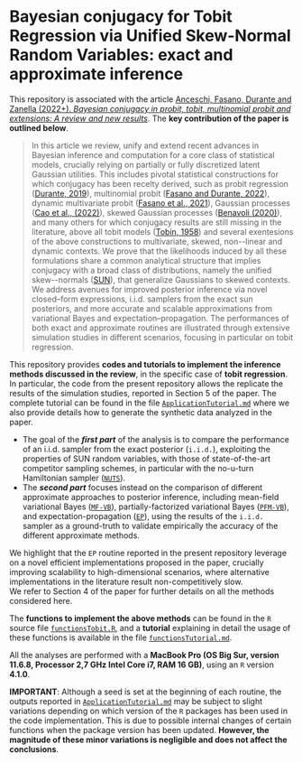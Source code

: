 # Bayesian conjugacy for Tobit Regression via Unified Skew-Normal Random Variables: exact and approximate inference

This repository is associated with the article [Anceschi, Fasano, Durante and Zanella (2022+). *Bayesian conjugacy in probit, tobit, multinomial probit and extensions: A review and new results*](https://arxiv.org/abs/2206.08118). The **key contribution of the paper is outlined below**.

> In this article we review, unify and extend recent advances in Bayesian inference and computation for a core class of statistical models, crucially relying on partially or fully discretized latent Gaussian utilities. 
This includes pivotal statistical constructions for which conjugacy has been recelty derived, such as probit regression ([Durante, 2019](https://doi.org/10.1093/biomet/asz034)), multinomial probit ([Fasano and Durante, 2022](https://jmlr.org/papers/v23/20-735.html)), dynamic multivariate probit ([Fasano et al., 2021](https://doi.org/10.1007/s11222-021-10022-w)), Gaussian processes ([Cao et al., (2022)](https://doi.org/10.1080/10618600.2022.2036614)), skewed Gaussian processes ([Benavoli (2020)](https://doi.org/10.1007/s10994-020-05906-3)), and many others for which conjugacy results are still missing in the literature, above all tobit models ([Tobin, 1958](https://doi.org/10.2307/1907382)) and several exentesions of the above constructions to multivariate, skewed, non--linear and dynamic contexts.
We prove that the likelihoods induced by all these formulations share a common analytical structure that implies conjugacy with a broad class of distributions, namely the unified skew--normals ([SUN](https://doi.org/10.1017/CBO9781139248891)), that generalize Gaussians to skewed contexts.
We address avenues for improved posterior inference via novel closed–form expressions, i.i.d. samplers from the exact sun posteriors, and more accurate and scalable approximations from variational Bayes and expectation–propagation.
The performances of both exact and approximate routines are illustrated through extensive simulation studies in different scenarios, focusing in particular on tobit regression.

This repository provides **codes and tutorials to implement the inference methods discussed in the review**, in the specific case of **tobit regression**. 
In particular, the code from the present repository allows the replicate the results of the simulation studies, reported in Section 5 of the paper. 
The complete tutorial can be found in the file [`ApplicationTutorial.md`](https://github.com/niccoloanceschi/TobitSUN/blob/main/ApplicationTutorial.md) where we also provide details how to generate the synthetic data analyzed in the paper.

- The goal of the ***first part*** of the analysis is to compare the performance of an i.i.d. sampler from the exact posterior (`i.i.d.`), exploiting the properties of SUN random variables, with those of state-of-the-art competitor sampling schemes, in particular with the no-u-turn Hamiltonian sampler ([`NUTS`](http://jmlr.org/papers/v15/hoffman14a.html)).
- The ***second part*** focuses instead on the comparison of different approximate approaches to posterior inference, including mean-field variational Bayes ([`MF-VB`](https://doi.org/10.1080/01621459.2017.1285773)), partially-factorized variational Bayes ([`PFM-VB`](https://doi.org/10.1093/biomet/asac026)), and expectation-propagation ([`EP`](https://doi.org/10.1214/16-STS581)), using the results of the `i.i.d.` sampler as a ground-truth to validate empirically the accuracy of the different approximate methods.

We highlight that the `EP` routine reported in the present repository leverage on a novel efficient implementations proposed in the paper, crucially improving scalability to high-dimensional scenarios, where alternative implementations in the literature result non-competitively slow. </br>
We refer to Section 4 of the paper for further details on all the methods considered here.

The **functions to implement the above methods** can be found in the `R` source file [`functionsTobit.R`](https://github.com/niccoloanceschi/TobitSUN/blob/main/functionsTobit.R), and a **tutorial** explaining in detail the usage of these functions is available in the file [`functionsTutorial.md`](https://github.com/niccoloanceschi/TobitSUN/blob/main/functionsTutorial.md). 

All the analyses are performed with a **MacBook Pro (OS Big Sur, version 11.6.8, Processor 2,7 GHz Intel Core i7, RAM 16 GB)**, using an `R` version **4.1.0**.

**IMPORTANT**: Although a seed is set at the beginning of each routine, the outputs reported in [`ApplicationTutorial.md`](https://github.com/niccoloanceschi/TobitSUN/blob/main/ApplicationTutorial.md) may be subject to slight variations depending on which version of the `R` packages has been used in the code implementation. This is due to possible internal changes of certain functions when the package version has been updated. **However, the magnitude of these minor variations is negligible and does not affect the conclusions**.
